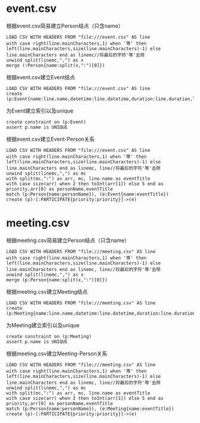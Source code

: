 # event.csv

根据event.csv简易建立Person结点（只含name）

```cypher
LOAD CSV WITH HEADERS FROM "file:///event.csv" AS line
with case right(line.mainCharacters,1) when '等' then left(line.mainCharacters,size(line.mainCharacters)-1) else line.mainCharacters end as linemc//将最后的字符'等'去除
unwind split(linemc,",") as x
merge (:Person{name:split(x,":")[0]})
```

根据event.csv建立Event结点

```cypher
LOAD CSV WITH HEADERS FROM "file:///event.csv" AS line
create (p:Event{name:line.name,datetime:line.datetime,duration:line.duration,location:line.location,summary:line.summary})
```

为Event建立索引以及unique

```cypher
create constraint on (p:Event)
assert p.name is UNIQUE
```

根据event.csv建立Event-Person关系

```cypher
LOAD CSV WITH HEADERS FROM "file:///event.csv" AS line
with case right(line.mainCharacters,1) when '等' then left(line.mainCharacters,size(line.mainCharacters)-1) else line.mainCharacters end as linemc, line//将最后的字符'等'去除
unwind split(linemc,",") as mc
with split(mc,":") as arr, mc, line.name as eventTitle
with case size(arr) when 2 then toInt(arr[1]) else 5 end as priority,arr[0] as personName,eventTitle
match (p:Person{name:personName}), (e:Event{name:eventTitle})
create (p)-[:PARTICIPATE{priority:priority}]->(e)
```

# meeting.csv

根据meeting.csv简易建立Person结点（只含name）

```cypher
LOAD CSV WITH HEADERS FROM "file:///meeting.csv" AS line
with case right(line.mainCharacters,1) when '等' then left(line.mainCharacters,size(line.mainCharacters)-1) else line.mainCharacters end as linemc, line//将最后的字符'等'去除
unwind split(linemc,",") as x
merge (p:Person{name:split(x,":")[0]})
```

根据meeting.csv建立Meeting结点

```cypher
LOAD CSV WITH HEADERS FROM "file:///meeting.csv" AS line
create (p:Meeting{name:line.name,datetime:line.datetime,duration:line.duration,location:line.location,summary:line.summary})
```

为Meeting建立索引以及unique

```cypher
create constraint on (p:Meeting)
assert p.name is UNIQUE
```

根据meeting.csv建立Meeting-Person关系

```cypher
LOAD CSV WITH HEADERS FROM "file:///meeting.csv" AS line
with case right(line.mainCharacters,1) when '等' then left(line.mainCharacters,size(line.mainCharacters)-1) else line.mainCharacters end as linemc, line//将最后的字符'等'去除
unwind split(linemc,",") as mc
with split(mc,":") as arr, mc, line.name as eventTitle
with case size(arr) when 2 then toInt(arr[1]) else 5 end as priority,arr[0] as personName,eventTitle
match (p:Person{name:personName}), (e:Meeting{name:eventTitle})
create (p)-[:PARTICIPATE{priority:priority}]->(e)
```

# 
